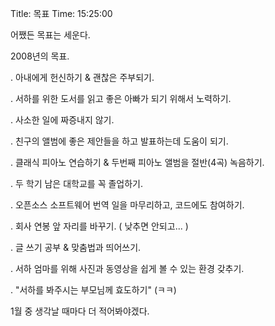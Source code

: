 Title: 목표
Time: 15:25:00

어쨌든 목표는 세운다.

2008년의 목표.


. 아내에게 헌신하기 & 괜찮은 주부되기.

. 서하를 위한 도서를 읽고 좋은 아빠가 되기 위해서 노력하기.

. 사소한 일에 짜증내지 않기.

. 친구의 앨범에 좋은 제안들을 하고 발표하는데 도움이 되기.

. 클래식 피아노 연습하기 & 두번째 피아노 앨범을 절반(4곡) 녹음하기.

. 두 학기 남은 대학교를 꼭 졸업하기.

. 오픈소스 소프트웨어 번역 일을 마무리하고, 코드에도 참여하기.

. 회사 연봉 앞 자리를 바꾸기. ( 낮추면 안되고... )

. 글 쓰기 공부 & 맞춤법과 띄어쓰기.

. 서하 엄마를 위해 사진과 동영상을 쉽게 볼 수 있는 환경 갖추기.

. "서하를 봐주시는 부모님께 효도하기" (ㅋㅋ)

  

1월 중 생각날 때마다 더 적어봐야겠다.




